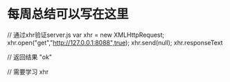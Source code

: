 # 每周总结可以写在这里
// 通过xhr验证server.js
var xhr = new XMLHttpRequest;
xhr.open("get","http://127.0.0.1:8088",true);
xhr.send(null);
xhr.responseText

// 返回结果 "ok"

// 需要学习 xhr
